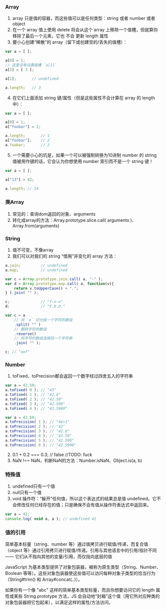<!--
 * @description: 
 * @author: xiangrong.liu
 * @Date: 2021-04-15 20:28:11
 * @LastEditors: xiangrong.liu
 * @LastEditTime: 2021-04-15 21:27:50
-->

### Array
1. array 只是值的容器，而这些值可以是任何类型：string 或者 number 或者 object
2. 在一个 array 值上使用 delete 将会从这个 array 上移除一个值槽，但就算你移除了最后一个元素，它也 不会 更新 length 属性
3. 要小心创建“稀散”的 array（留下或创建空的/丢失的值槽）：
```javascript
var a = [ ];

a[0] = 1;
// 这里没有设置值槽 `a[1]`
a[2] = [ 3 ];

a[1];		// undefined

a.length;	// 3
```
4. 在它们上面添加 string 键/属性（但是这些属性不会计算在 array 的 length 中）：
```javascript
var a = [ ];

a[0] = 1;
a["foobar"] = 2;

a.length;		// 1
a["foobar"];	// 2
a.foobar;		// 2
```
5. 一个需要小心的坑是，如果一个可以被强制转换为10进制 number 的 string 值被用作键的话，它会认为你想使用 number 索引而不是一个 string 键！
```javascript
var a = [ ];

a["13"] = 42;

a.length; // 14
```

### 类Array
1. 常见的：查询dom返回的对象、arguments
2. 转化成array的方法：Array.prototype.slice.call( arguments )、Array.from(arguments)

### String
1. 值不可变，不像array
2. 我们可以对我们的 string “借用”非变化的 array 方法：
```javascript
a.join;			// undefined
a.map;			// undefined

var c = Array.prototype.join.call( a, "-" );
var d = Array.prototype.map.call( a, function(v){
	return v.toUpperCase() + ".";
} ).join( "" );

c;				// "f-o-o"
d;				// "F.O.O."
```
```javascript
var c = a
	// 将 `a` 切分成一个字符的数组
	.split( "" )
	// 翻转字符的数组
	.reverse()
	// 将字符的数组连接回一个字符串
	.join( "" );

c; // "oof"
```

### Number
1. toFixed、toPrecision都会返回一个数字经过四舍五入的字符串
```javascript
var a = 42.59;
a.toFixed( 0 ); // "43"
a.toFixed( 1 ); // "42.6"
a.toFixed( 2 ); // "42.59"
a.toFixed( 3 ); // "42.590"
a.toFixed( 4 ); // "42.5900"
```
```javascript
var a = 42.59;
a.toPrecision( 1 ); // "4e+1"
a.toPrecision( 2 ); // "43"
a.toPrecision( 3 ); // "42.6"
a.toPrecision( 4 ); // "42.59"
a.toPrecision( 5 ); // "42.590"
a.toPrecision( 6 ); // "42.5900"
```
2. 0.1 + 0.2 === 0.3; // false //TODO: fuck
3. NaN !== NaN，判断NaN的方法：Number.isNaN、Object.is(a, b)


### 特殊值
1. undefined只有一个值
2. null只有一个值
3. void 操作符：“躲开”任何值，所以这个表达式的结果总是值 undefined。它不会修改任何已经存在的值；只是确保不会有值从操作符表达式中返回来。
```javascript
var a = 42;
console.log( void a, a ); // undefined 42
```


### 值的引用
简单基本标量（string、number 等）通过值拷贝进行赋值/传递，而复合值（object 等）通过引用拷贝进行赋值/传递。引用与其他语言中的引用/指针不同 —— 它们从不指向其他的变量/引用，而仅指向底层的值


JavaScript 为基本类型提供了对象包装器，被称为原生类型（String、Number、Boolean 等等）。这些对象包装器使这些值可以访问每种对象子类型的恰当行为（String#trim() 和 Array#concat(..)）。

如果你有一个像 "abc" 这样的简单基本类型标量，而且你想要访问它的 length 属性或某些 String.prototype 方法，JS 会自动地“封箱”这个值（用它所对应种类的对象包装器把它包起来），以满足这样的属性/方法访问。